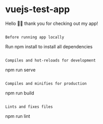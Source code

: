 # vuejs-test-app

Hello 👋🏼 thank you for checking out my app!

```

Before running app locally
```

Run npm install to install all dependencies

```

Compiles and hot-reloads for development
```

npm run serve

```

Compiles and minifies for production
```

npm run build

```

Lints and fixes files
```

npm run lint

```

```
